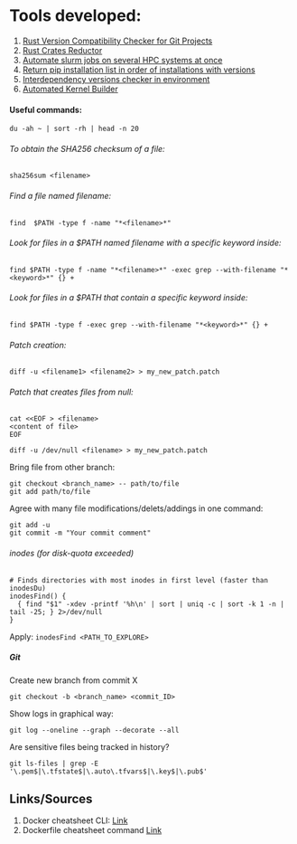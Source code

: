 # Tools developed:

1. [Rust Version Compatibility Checker for Git Projects]()
2. [Rust Crates Reductor](https://github.com/3v401/HPC_tools/tree/main/tools/Rust_Easyconfigs/crates_reductor)
3. [Automate slurm jobs on several HPC systems at once](https://github.com/3v401/HPC_tools/tree/main/tools/autoslurmjob)
4. [Return pip installation list in order of installations with versions](https://github.com/3v401/HPC_tools/tree/main/tools/easyconfig_ext_list_settler)
5. [Interdependency versions checker in environment](https://github.com/3v401/HPC_tools/tree/main/tools/interdependency_checkers)
6. [Automated Kernel Builder](https://github.com/3v401/HPC_tools/tree/main/tools/kernel_builder)

#### Useful commands:

```
du -ah ~ | sort -rh | head -n 20
```
###### To obtain the SHA256 checksum of a file:
```
sha256sum <filename>
```
###### Find a file named filename:
```
find  $PATH -type f -name "*<filename>*"
```
###### Look for files in a $PATH named filename with a specific keyword inside:
```
find $PATH -type f -name "*<filename>*" -exec grep --with-filename "*<keyword>*" {} +
```
###### Look for files in a $PATH that contain a specific keyword inside:
```
find $PATH -type f -exec grep --with-filename "*<keyword>*" {} +
```
###### Patch creation:
```
diff -u <filename1> <filename2> > my_new_patch.patch
```
###### Patch that creates files from null:
```
cat <<EOF > <filename>
<content of file>
EOF
```
```
diff -u /dev/null <filename> > my_new_patch.patch
```
Bring file from other branch:
```
git checkout <branch_name> -- path/to/file
git add path/to/file
```
Agree with many file modifications/delets/addings in one command:
```
git add -u
git commit -m "Your commit comment"
```
###### inodes (for disk-quota exceeded)
```
# Finds directories with most inodes in first level (faster than inodesDu)
inodesFind() {
  { find "$1" -xdev -printf '%h\n' | sort | uniq -c | sort -k 1 -n | tail -25; } 2>/dev/null
}
```
Apply: `inodesFind <PATH_TO_EXPLORE>`
##### Git
Create new branch from commit X
```
git checkout -b <branch_name> <commit_ID>
```
Show logs in graphical way:
```
git log --oneline --graph --decorate --all
```
Are sensitive files being tracked in history?
```
git ls-files | grep -E '\.pem$|\.tfstate$|\.auto\.tfvars$|\.key$|\.pub$'
```

## Links/Sources

1. Docker cheatsheet CLI: [Link](https://docs.docker.com/get-started/docker_cheatsheet.pdf)
2. Dockerfile cheatsheet command [Link](https://kapeli.com/cheat_sheets/Dockerfile.docset/Contents/Resources/Documents/index)
